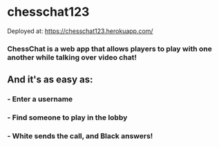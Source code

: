 # chesschat123

Deployed at: https://chesschat123.herokuapp.com/



### ChessChat is a web app that allows players to play with one another while talking over video chat!

## And it's as easy as:
### - Enter a username
### - Find someone to play in the lobby
### - White sends the call, and Black answers!

